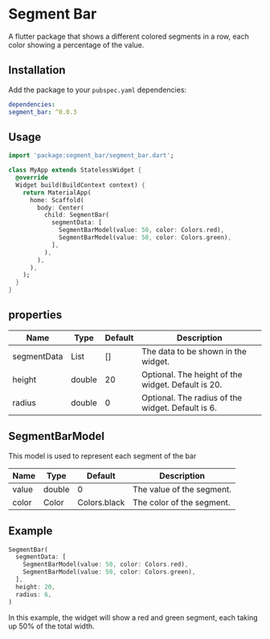 # Segment Bar

A flutter package that shows a different colored segments in a row, each color showing a percentage of the value.

## Installation

Add the package to your `pubspec.yaml` dependencies:
```yaml
dependencies:
segment_bar: ^0.0.3
```

## Usage

```dart
import 'package:segment_bar/segment_bar.dart';

class MyApp extends StatelessWidget {
  @override
  Widget build(BuildContext context) {
    return MaterialApp(
      home: Scaffold(
        body: Center(
          child: SegmentBar(
            segmentData: [
              SegmentBarModel(value: 50, color: Colors.red),
              SegmentBarModel(value: 50, color: Colors.green),
            ],
          ),
        ),
      ),
    );
  }
}
```
## properties

| Name | Type | Default | Description |
| --- | --- | --- | --- |
| segmentData | List<SegmentBarModel> | [] | The data to be shown in the widget. |
| height | double | 20 | Optional. The height of the widget. Default is 20. |
| radius | double | 0 | Optional. The radius of the widget. Default is 6. |


## SegmentBarModel
This model is used to represent each segment of the bar

| Name | Type | Default | Description |
| --- | --- | --- | --- |
| value | double | 0 | The value of the segment. |
| color | Color | Colors.black | The color of the segment. |

## Example

```dart
SegmentBar(
  segmentData: [
    SegmentBarModel(value: 50, color: Colors.red),
    SegmentBarModel(value: 50, color: Colors.green),
  ],
  height: 20,
  radius: 6,
)
```
In this example, the widget will show a red and green segment, each taking up 50% of the total width.



